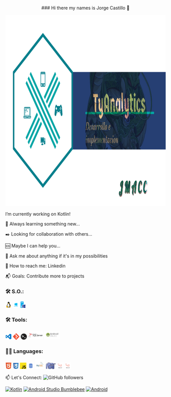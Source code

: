 <p align="center"> 
### Hi there my names is Jorge Castillo 👋


<!--
**jmacc/jmacc** is a ✨ _special_ ✨ repository because its `README.md` (this file) appears on your GitHub profile.

Here are some ideas to get you started:

- 🔭 I’m currently working on ...
- 🌱 I’m currently learning ...
- 👯 I’m looking to collaborate on ...
- 🤔 I’m looking for help with ...
- 💬 Ask me about ...
- 📫 How to reach me: ...
- 😄 Pronouns: ...
- ⚡ Fun fact: ..
-->
<code><img height="600" alt="jmacc" src="https://raw.githubusercontent.com/jmacc/jmacc/main/img/PortadaCorta.png"></code>

I’m currently working on Kotlin!

:dart: Always learning something new...

:black_nib: Looking for collaboration with others...

:sos: Maybe I can help you...

:speech_balloon: Ask me about anything if it's in my possibilities

:couple: How to reach me: Linkedin

:mailbox_with_mail: Goals: Contribute more to projects


### 🛠️ S.O.:

<code><img height="20" alt="Linux" src="https://raw.githubusercontent.com/jmacc/jmacc/fcc10af528ae7c9597970e973f96d6c37f3608f4/img/linux.png"></code>
<code><img height="20" alt="Windows" src="https://raw.githubusercontent.com/jmacc/jmacc/main/img/windows.png"></code>
<code><img height="20" alt="WindowsServer" src="https://raw.githubusercontent.com/jmacc/jmacc/main/img/windows-server.png"></code>

### 🛠️ Tools:
<code><img height="20" alt="Visual Studio Code" src="https://raw.githubusercontent.com/jmacc/jmacc/fcc10af528ae7c9597970e973f96d6c37f3608f4/img/Visual.png"></code>
<code><img height="20" alt="Git" src="https://raw.githubusercontent.com/jmacc/jmacc/fcc10af528ae7c9597970e973f96d6c37f3608f4/img/Git.png"></code>
<code><img height="20" alt="Terminal" src="https://raw.githubusercontent.com/jmacc/jmacc/fcc10af528ae7c9597970e973f96d6c37f3608f4/img/terminal.png"></code>
<code><img height="30" alt="SQLSERVER" src="https://raw.githubusercontent.com/jmacc/jmacc/main/img/SQLSERVER.png"></code>
<code><img height="30" alt="AndroidStudio" src="https://raw.githubusercontent.com/jmacc/jmacc/main/img/android-studio.png"></code>

### 🧑‍💻 Languages:
<code><img height="20" alt="HTML" src="https://raw.githubusercontent.com/jmacc/jmacc/fcc10af528ae7c9597970e973f96d6c37f3608f4/img/Html.png"></code>
<code><img height="20" alt="CSS" src="https://raw.githubusercontent.com/jmacc/jmacc/fcc10af528ae7c9597970e973f96d6c37f3608f4/img/Css.png"></code>
<code><img height="20" alt="JavaScript" src="https://raw.githubusercontent.com/jmacc/jmacc/fcc10af528ae7c9597970e973f96d6c37f3608f4/img/Js.png"></code>
<code><img height="20" alt="SQL" src="https://raw.githubusercontent.com/jmacc/jmacc/fcc10af528ae7c9597970e973f96d6c37f3608f4/img/sql.png"></code>
<code><img height="30" alt="MySQL" src="https://raw.githubusercontent.com/jmacc/jmacc/fcc10af528ae7c9597970e973f96d6c37f3608f4/img/mysql.png"></code>
<code><img height="20" alt="PHP" src="https://raw.githubusercontent.com/jmacc/jmacc/fcc10af528ae7c9597970e973f96d6c37f3608f4/img/php.png"></code>
<code><img height="20" alt="Laravel" src="https://raw.githubusercontent.com/jmacc/jmacc/fcc10af528ae7c9597970e973f96d6c37f3608f4/img/laravel.png"></code>
<code><img height="20" alt="Kotlin" src="https://raw.githubusercontent.com/jmacc/jmacc/fcc10af528ae7c9597970e973f96d6c37f3608f4/img/laravel.png"></code>

<p>

📫 Let's Connect:
![GitHub followers](https://img.shields.io/github/followers/jmacc?style=social)

[![Kotlin](https://img.shields.io/badge/Kotlin-1.6-purple?longCache=true&style=popout-square)](https://kotlinlang.org)
[![Android Studio Bumblebee ](https://img.shields.io/badge/Android_Studio_Bumblebee-2021.1.1-blue.svg?longCache=true&style=popout-square)](https://developer.android.com/studio)
[![Android](https://img.shields.io/badge/Android-10-blue.svg?longCache=true&style=popout-square)](https://www.android.com)
